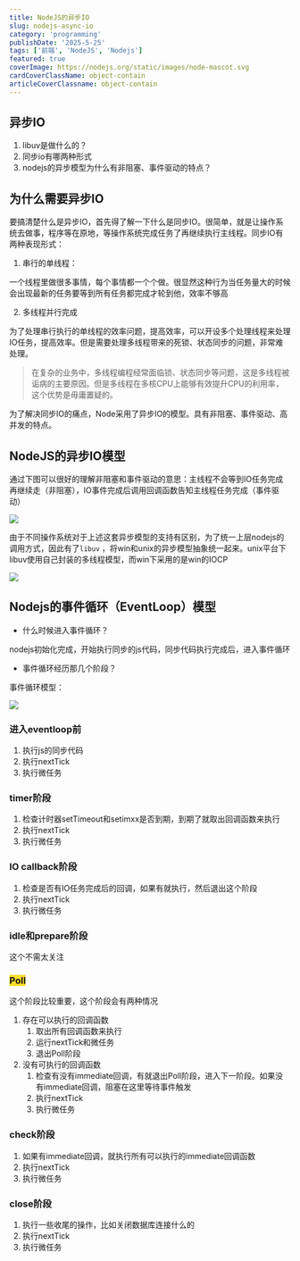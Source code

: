```yaml
---
title: NodeJS的异步IO
slug: nodejs-async-io
category: 'programming'
publishDate: '2025-5-25'
tags: ['前端', 'NodeJS', 'Nodejs']
featured: true
coverImage: https://nodejs.org/static/images/node-mascot.svg
cardCoverClassName: object-contain
articleCoverClassname: object-contain
---
```


## 异步IO

1. libuv是做什么的？
2. 同步io有哪两种形式
3. nodejs的异步模型为什么有非阻塞、事件驱动的特点？

## 为什么需要异步IO

要搞清楚什么是异步IO，首先得了解一下什么是同步IO。很简单，就是让操作系统去做事，程序等在原地，等操作系统完成任务了再继续执行主线程。同步IO有两种表现形式：

1. 串行的单线程：

一个线程里做很多事情，每个事情都一个个做。很显然这种行为当任务量大的时候会出现最新的任务要等到所有任务都完成才轮到他，效率不够高

2. 多线程并行完成

为了处理串行执行的单线程的效率问题，提高效率，可以开设多个处理线程来处理IO任务，提高效率。但是需要处理多线程带来的死锁、状态同步的问题，非常难处理。

> 在复杂的业务中，多线程编程经常面临锁、状态同步等问题，这是多线程被诟病的主要原因。但是多线程在多核CPU上能够有效提升CPU的利用率，这个优势是毋庸置疑的。

为了解决同步IO的痛点，Node采用了异步IO的模型。具有非阻塞、事件驱动、高并发的特点。

## NodeJS的异步IO模型

通过下图可以很好的理解非阻塞和事件驱动的意思：主线程不会等到IO任务完成再继续走（非阻塞），IO事件完成后调用回调函数告知主线程任务完成（事件驱动）

![](/blog/developer/nodejs/0-async-io.png)

由于不同操作系统对于上述这套异步模型的支持有区别，为了统一上层nodejs的调用方式，因此有了`libuv` ，将win和unix的异步模型抽象统一起来。unix平台下libuv使用自己封装的多线程模型，而win下采用的是win的IOCP

![](/blog/developer/nodejs/1-async-io.png)

## Nodejs的事件循环（EventLoop）模型

- 什么时候进入事件循环？

nodejs初始化完成，开始执行同步的js代码，同步代码执行完成后，进入事件循环

- 事件循环经历那几个阶段？

事件循环模型：

![](/blog/developer/nodejs/2-async-io.png)

### 进入eventloop前

1. 执行js的同步代码
2. 执行nextTick
3. 执行微任务

### timer阶段

1. 检查计时器setTimeout和setimxx是否到期，到期了就取出回调函数来执行
2. 执行nextTick
3. 执行微任务

### IO callback阶段

1. 检查是否有IO任务完成后的回调，如果有就执行，然后退出这个阶段
2. 执行nextTick
3. 执行微任务

### idle和prepare阶段

这个不需太关注

### <span style="background-color:#FBDE28;">Poll</span>

这个阶段比较重要，这个阶段会有两种情况

1. 存在可以执行的回调函数
   1. 取出所有回调函数来执行
   2. 运行nextTick和微任务
   3. 退出Poll阶段
2. 没有可执行的回调函数
   1. 检查有没有immediate回调，有就退出Poll阶段，进入下一阶段。如果没有immediate回调，阻塞在这里等待事件触发
   2. 执行nextTick
   3. 执行微任务

### check阶段

1. 如果有immediate回调，就执行所有可以执行的immediate回调函数
2. 执行nextTick
3. 执行微任务

### close阶段

1. 执行一些收尾的操作，比如关闭数据库连接什么的
2. 执行nextTick
3. 执行微任务
